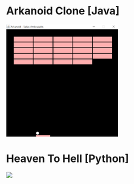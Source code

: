 # Arkanoid Clone [Java]
<img src="Java/Arkanoid/Arkanoid.gif" width="300"/>

# Heaven To Hell [Python]
<img src="Python/HeavenToHell.gif" width="300"/>


